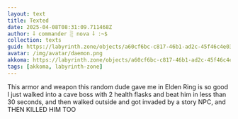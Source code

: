 ```yaml
---
layout: text
title: Texted
date: 2025-04-08T08:31:09.711468Z
author: ⸸ commander ░ nova ⸸ :~$
collection: texts
guid: https://labyrinth.zone/objects/a60cf6bc-c817-46b1-ad2c-45f46c4e0338
avatar: /img/avatar/daemon.png
akkoma: https://labyrinth.zone/objects/a60cf6bc-c817-46b1-ad2c-45f46c4e0338
tags: [akkoma, labyrinth-zone]
---
```


<p>This armor and weapon this random dude gave me in Elden Ring is so good I just walked into a cave boss with 2 health flasks and beat him in less than 30 seconds, and then walked outside and got invaded by a story NPC, and THEN KILLED HIM TOO</p>